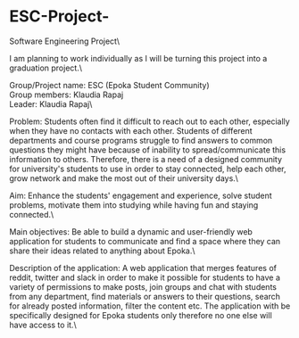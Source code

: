 # ESC-Project-

Software Engineering Project\

I am planning to work individually as I will be turning this project into a graduation project.\

Group/Project name: ESC (Epoka Student Community)\
Group members: Klaudia Rapaj\
Leader: Klaudia Rapaj\


Problem: Students often find it difficult to reach out to each other, especially when they have no contacts with each other. Students of different departments and course programs struggle to find answers to common questions they might have because of inability to spread/communicate this information to others. Therefore, there is a need of a designed community for university's students to use in order to stay connected, help each other, grow network and make the most out of their university days.\

Aim: Enhance the students' engagement and experience, solve student problems, motivate them into studying while having fun and staying connected.\

Main objectives: Be able to build a dynamic and user-friendly web application for students to communicate and find a space where they can share their ideas related to anything about Epoka.\

Description of the application: A web application that merges features of reddit, twitter and slack in order to make it possible for students to have a variety of permissions to make posts, join groups and chat with students from any department, find materials or answers to their questions, search for already posted information, filter the content etc. The application with be specifically designed for Epoka students only therefore no one else will have access to it.\
